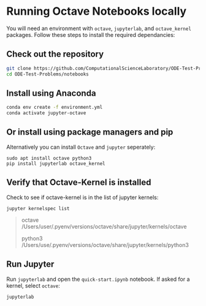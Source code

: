 # Running Octave Notebooks locally

You will need an environment with `octave`, `jupyterlab`, and `octave_kernel` packages. Follow these steps to install the required dependancies:

## Check out the repository 

```bash 
git clone https://github.com/ComputationalScienceLaboratory/ODE-Test-Problems.git
cd ODE-Test-Problems/notebooks
```

## Install using Anaconda

```bash 
conda env create -f environment.yml
conda activate jupyter-octave
```

## Or install using package managers and pip 
Alternatively you can install `Octave` and `jupyter` seperately:
```
sudo apt install octave python3
pip install jupyterlab octave_kernel
```

## Verify that Octave-Kernel is installed

Check to see if octave-kernel is in the list of jupyter kernels:

```
jupyter kernelspec list
```

>  octave     /Users/user/.pyenv/versions/octave/share/jupyter/kernels/octave
>  
>   python3    /Users/use/.pyenv/versions/octave/share/jupyter/kernels/python3
  
 

## Run Jupyter 
Run `jupyterlab` and open the `quick-start.ipynb` notebook. If asked for a kernel, select `octave`:

`jupyterlab`
